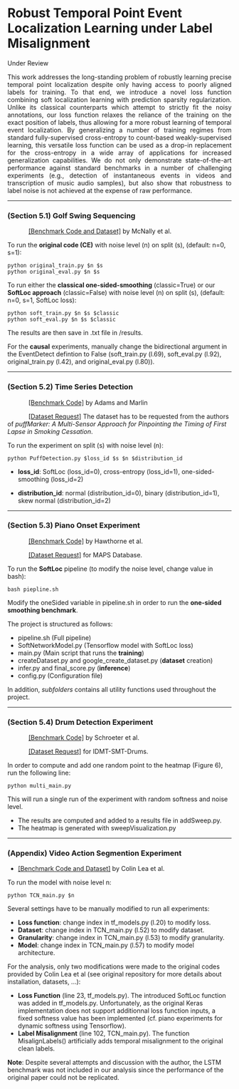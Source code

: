 # Robust Temporal Point Event Localization Learning under Label Misalignment
Under Review

<div style="text-align: justify">
This work addresses the long-standing problem of robustly learning precise temporal point localization despite only having access to poorly aligned labels for training. To that end, we introduce a novel loss function combining soft localization learning with prediction sparsity regularization. Unlike its classical counterparts which attempt to strictly fit the noisy annotations, our loss function relaxes the reliance of the training on the exact position of labels, thus allowing for a more robust learning of temporal event localization. By generalizing a number of training regimes from standard fully-supervised cross-entropy to count-based weakly-supervised learning, this versatile loss function can be used as a drop-in replacement for the cross-entropy in a wide array of applications for increased generalization capabilities. We do not only demonstrate state-of-the-art performance against standard benchmarks in a number of challenging experiments (e.g., detection of instantaneous events in videos and transcription of music audio samples), but also show that robustness to label noise is not achieved at the expense of raw performance.
</div>

---
### (Section 5.1) Golf Swing Sequencing
&nbsp;&nbsp;&nbsp;&nbsp;&nbsp;&nbsp;&nbsp;&nbsp;&nbsp;&nbsp;&nbsp;&nbsp;[[Benchmark Code and Dataset]](https://github.com/wmcnally/golfdb) by McNally et al.

To run the **original code (CE)** with noise level (n) on split (s), (default: n=0, s=1):
```
python original_train.py $n $s
python original_eval.py $n $s
```

To run either the **classical one-sided-smoothing** (classic=True) or our **SoftLoc approach** (classic=False) with noise level (n) on split (s), (default: n=0, s=1, SoftLoc loss):
```
python soft_train.py $n $s $classic
python soft_eval.py $n $s $classic
```

The results are then save in .txt file in /results.

For the **causal** experiments, manually change the bidirectional argument in the EventDetect defintion to False (soft_train.py (l.69), soft_eval.py (l.92), original_train.py (l.42), and original_eval.py (l.80)).  

---
### (Section 5.2) Time Series Detection
&nbsp;&nbsp;&nbsp;&nbsp;&nbsp;&nbsp;&nbsp;&nbsp;&nbsp;&nbsp;&nbsp;&nbsp;[[Benchmark Code]](https://github.com/mlds-lab/weakly_supervised_timeseries_detection) by Adams and Marlin

&nbsp;&nbsp;&nbsp;&nbsp;&nbsp;&nbsp;&nbsp;&nbsp;&nbsp;&nbsp;&nbsp;&nbsp;[[Dataset Request]](https://www.ncbi.nlm.nih.gov/pmc/articles/PMC4631252/) The dataset has to be requested from the authors of _puffMarker: A Multi-Sensor Approach for Pinpointing the Timing of First Lapse in Smoking Cessation_.

To run the experiment on split (s) with noise level (n):
```
python PuffDetection.py $loss_id $s $n $distribution_id
```
- **loss_id**: SoftLoc (loss_id=0), cross-entropy (loss_id=1), one-sided-smoothing (loss_id=2)

- **distribution_id**: normal (distribution_id=0), binary (distribution_id=1), skew normal (distribution_id=2)

---
### (Section 5.3) Piano Onset Experiment
&nbsp;&nbsp;&nbsp;&nbsp;&nbsp;&nbsp;&nbsp;&nbsp;&nbsp;&nbsp;&nbsp;&nbsp;[[Benchmark Code]](https://github.com/tensorflow/magenta/tree/9885adef56d134763a89de5584f7aa18ca7d53b6) by Hawthorne et al.

&nbsp;&nbsp;&nbsp;&nbsp;&nbsp;&nbsp;&nbsp;&nbsp;&nbsp;&nbsp;&nbsp;&nbsp;[[Dataset Request]](http://www.tsi.telecom-paristech.fr/aao/en/2010/07/08/maps-database-a-piano-database-for-multipitch-estimation-and-automatic-transcription-of-music/) for MAPS Database.

To run the **SoftLoc** pipeline (to modify the noise level, change value in bash):
```
bash piepline.sh
```
Modify the oneSided variable in pipeline.sh in order to run the **one-sided smoothing benchmark**.

The project is structured as follows:

- pipeline.sh (Full pipeline)
- SoftNetworkModel.py (Tensorflow model with SoftLoc loss)
- main.py (Main script that runs the **training**)
- createDataset.py and google_create_dataset.py (**dataset** creation)
- infer.py and final_score.py (**inference**)
- config.py (Configuration file)

In addition, *subfolders* contains all utility functions used throughout the project.

---
### (Section 5.4) Drum Detection Experiment
&nbsp;&nbsp;&nbsp;&nbsp;&nbsp;&nbsp;&nbsp;&nbsp;&nbsp;&nbsp;&nbsp;&nbsp;[[Benchmark Code]](https://github.com/SchroeterJulien/ICML-2019-Weakly-Supervised-Temporal-Localization-via-Occurrence-Count-Learning) by Schroeter et al.

&nbsp;&nbsp;&nbsp;&nbsp;&nbsp;&nbsp;&nbsp;&nbsp;&nbsp;&nbsp;&nbsp;&nbsp;[[Dataset Request]](https://www.idmt.fraunhofer.de/en/business_units/m2d/smt/drums.html) for IDMT-SMT-Drums.

In order to compute and add one random point to the heatmap (Figure 6), run the following line:
```
python multi_main.py
```
This will run a single run of the experiment with random softness and noise level.
- The results are computed and added to a results file in addSweep.py.
- The heatmap is generated with sweepVisualization.py




---
### (Appendix) Video Action Segmention Experiment
- [[Benchmark Code and Dataset]](https://github.com/colincsl/TemporalConvolutionalNetworks) by Colin Lea et al.

To run the model with noise level n:
```
python TCN_main.py $n
```
Several settings have to be manually modified to run all experiments:
- **Loss function**: change index in tf_models.py (l.20) to modify loss.
- **Dataset**: change index in TCN_main.py (l.52) to modify dataset.
- **Granularity**: change index in TCN_main.py (l.53) to modify granularity.
- **Model**: change index in TCN_main.py (l.57) to modify model architecture.


For the analysis, only two modifications were made to the original codes provided by Colin Lea et al (see original repository for more details about installation, datasets, ...):

- **Loss Function** (line 23, tf_models.py). The introduced SoftLoc function was added in tf_models.py. Unfortunately, as the original Keras implementation does not support additionnal loss function inputs, a fixed softness value has been implemented (cf. piano experiments for dynamic softness using Tensorflow).
- **Label Misalignment** (line 102, TCN_main.py). The function MisalignLabels() artificially adds temporal misalignment to the original clean labels.

**Note**: Despite several attempts and discussion with the author, the LSTM benchmark was not included in our analysis since the performance of the original paper could not be replicated.
